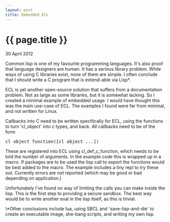```yaml
---
layout: post
title: Embedded ECL
---
```


{{ page.title }}
================
<p class="meta">30 April 2012</p>

Common lisp is one of my favourite programming languages. It's also proof that language designers are human. It has a serious library problem. While ways of using C libraries exist, none of them are simple. I often conclude that I should write a C program that is extend-able via Lisp\*. 

ECL is yet another open-source solution that suffers from a documentation problem. Not as large as some libraries, but it is somewhat lacking. So I created a minimal example of embedded usage. I would have thought this was the main use-case of ECL. The examples I found were far from minimal, and not written for Linux.

<script src="https://gist.github.com/662109.js"> </script>

Callbacks into C need to be written specifically for ECL, using the functions to turn 'cl_object' into c types, and back. All callbacks need to be of the form <pre>cl_object function([cl_object ...])</pre> These are registered into ECL using cl_def_c_function, which needs to be told the number of arguments. In the example code this is wrapped up in a macro. If packages are to be used the lisp call to export the functions would be best added to the macro. The example includes a tiny repl to try these out. Currently errors are not reported (which may be good or bad depending on application.)

Unfortunately I've found no way of limiting the calls you can make inside the lisp. This is the first step to providing a secure sandbox. The best way would be to write another eval in the lisp itself, as this is trivial.

<div class="footnote">\*Other conclusions include lua, using SBCL and 'save-lisp-and-die' to create an executable image, she-bang scripts, and writing my own lisp.</div>
